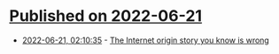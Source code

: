 # [Published on 2022-06-21](index.md)

* [2022-06-21, 02:10:35](https://news.ycombinator.com/item?id=31818978) - [The Internet origin story you know is wrong](https://www.wired.com/story/internet-origin-story-bbs/)
